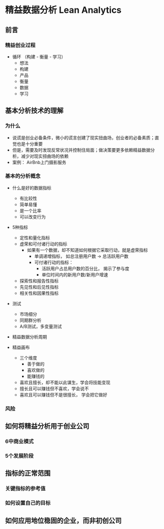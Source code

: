 # 精益数据分析 Lean Analytics

## 前言
### 精益创业过程
* 循环 （构建 - 衡量 - 学习）
    * 想法
    * 构建
    * 产品
    * 衡量
    * 数据
    * 学习

## 基本分析技术的理解
### 为什么
* 说谎是创业必备条件，微小的谎言创建了现实扭曲场，创业者的必备素质；直觉也是十分重要
* 但是，需要及时发现反常状况并控制住局面；做决策要更多依赖精益数据分析，减少对现实扭曲场的依赖
* 案例： AirBnb上门摄影服务
### 基本的分析概念
* 什么是好的数据指标
    * 有比较性
    * 简单易懂
    * 是一个比率
    * 可以改变行为

* 5种指标
    * 定性和量化指标
    * 虚荣和可付诸行动的指标
        * 如果有一个数据，却不知道如何根据它采取行动，就是虚荣指标
            * 单调递增指标， 如总注册用户数 -> 总活跃用户数
            * 可付诸行动的指标：
                * 活跃用户占总用户数的百分比， 揭示了参与度
                * 单位时间内的新用户数/新用户增速
    * 探索性和报告性指标
    * 先见性和后见性指标
    * 相关性和因果性指标    

* 测试
    * 市场细分
    * 同期群分析
    * A/B测试，多变量测试

* 精益数据分析周期
* 精益画布
    * 三个维度
        * 善于做的
        * 喜欢做的
        * 能赚钱的
    * 喜欢且擅长，却不能以此谋生，学会将技能变现
    * 擅长且可以赚钱但不喜欢，学会说不
    * 喜欢且可以赚钱但不是很擅长， 学会把它做好

### 风险

## 如何将精益分析用于创业公司
### 6中商业模式
### 5个发展阶段

## 指标的正常范围
### 关键指标的参考值
### 如何设置自己的目标

## 如何应用地位稳固的企业，而非初创公司

